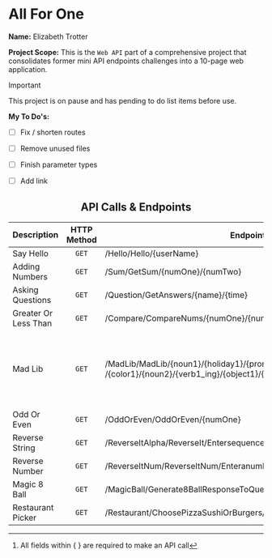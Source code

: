 # All For One

**Name:** Elizabeth Trotter

**Project Scope:** This is the `Web API` part of a comprehensive project that consolidates former mini API endpoints challenges into a 10-page web application.

> [!IMPORTANT]
> This project is on pause and has pending to do list items before use.

**My To Do's:**
- [ ] Fix / shorten routes
- [ ] Remove unused files
- [ ] Finish parameter types
- [ ] Add link


<h2 align="center">API Calls & Endpoints</h2>

| Description | HTTP Method | Endpoint[^1] | Parameters | Returns |
| ------------- | :-------------: | ------------- | ------------- | :-------------: |
| Say Hello  | `GET`  | /Hello/Hello/{userName}  | `userName` | String |
| Adding Numbers | `GET`  | /Sum/GetSum/{numOne}/{numTwo}  | `numOne` `numTwo` | String  |
| Asking Questions | `GET`  | /Question/GetAnswers/{name}/{time}  | `name` `time` | String  |
| Greater Or Less Than | `GET`  | /Compare/CompareNums/{numOne}/{numTwo}  | `numOne` `numTwo` | String  |
| Mad Lib | `GET`  | /MadLib/MadLib/{noun1}/{holiday1}/{pronoun1}/{animal1}/{exclamation1} /{color1}/{noun2}/{verb1_ing}/{object1}/{hours1}  | `noun1` `holiday1` `pronoun1` `animal1` `exclamation1` `color1` `noun2` `verb1_ing` `object1` `hours1` | String  |
| Odd Or Even | `GET`  | /OddOrEven/OddOrEven/{numOne}  | `numOne` | String  |
| Reverse String | `GET`  | /ReverseItAlpha/ReverseIt/Entersequenceoflettersandornumbers{userInput}  | `userInput` | String  |
| Reverse Number | `GET`  | /ReverseItNum/ReverseItNum/Enteranumberonly{userNum}  | `userNum` | String  |
| Magic 8 Ball | `GET`  | /MagicBall/Generate8BallResponseToQuestion/  | none | String  |
| Restaurant Picker | `GET`  | /Restaurant/ChoosePizzaSushiOrBurgers/{category}  | `category` | String  |

[^1]: All fields within { } are required to make an API call
